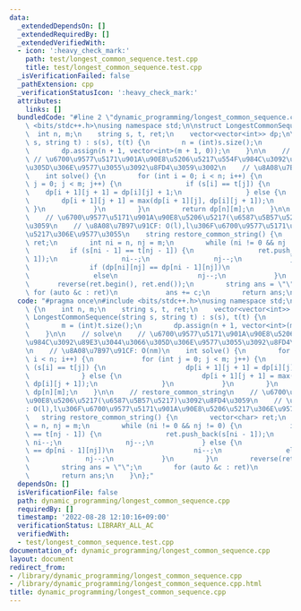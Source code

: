 ```yaml
---
data:
  _extendedDependsOn: []
  _extendedRequiredBy: []
  _extendedVerifiedWith:
  - icon: ':heavy_check_mark:'
    path: test/longest_common_sequence.test.cpp
    title: test/longest_common_sequence.test.cpp
  _isVerificationFailed: false
  _pathExtension: cpp
  _verificationStatusIcon: ':heavy_check_mark:'
  attributes:
    links: []
  bundledCode: "#line 2 \"dynamic_programming/longest_common_sequence.cpp\"\n#include\
    \ <bits/stdc++.h>\nusing namespace std;\n\nstruct LongestCommonSequence {\n  \
    \  int n, m;\n    string s, t, ret;\n    vector<vector<int>> dp;\n\n    LongestCommonSequence(string\
    \ s, string t) : s(s), t(t) {\n        n = (int)s.size();\n        m = (int)t.size();\n\
    \        dp.assign(n + 1, vector<int>(m + 1, 0));\n    }\n\n    // solve\n   \
    \ // \u6700\u9577\u5171\u901A\u90E8\u5206\u5217\u554F\u984C\u3092\u89E3\u3044\u3066\
    \u305D\u306E\u9577\u3055\u3092\u8FD4\u3059\u3002\n    // \u8A08\u7B97\u91CF: O(nm)\n\
    \    int solve() {\n        for (int i = 0; i < n; i++) {\n            for (int\
    \ j = 0; j < m; j++) {\n                if (s[i] == t[j]) {\n                \
    \    dp[i + 1][j + 1] = dp[i][j] + 1;\n                } else {\n            \
    \        dp[i + 1][j + 1] = max(dp[i + 1][j], dp[i][j + 1]);\n               \
    \ }\n            }\n        }\n        return dp[n][m];\n    }\n\n    // restore_common_string\n\
    \    // \u6700\u9577\u5171\u901A\u90E8\u5206\u5217(\u6587\u5B57\u5217)\u3092\u8FD4\
    \u3059\n    // \u8A08\u7B97\u91CF: O(l),l\u306F\u6700\u9577\u5171\u901A\u90E8\u5206\
    \u5217\u306E\u9577\u3055\n    string restore_common_string() {\n        vector<char>\
    \ ret;\n        int ni = n, nj = m;\n        while (ni != 0 && nj != 0) {\n  \
    \          if (s[ni - 1] == t[nj - 1]) {\n                ret.push_back(s[ni -\
    \ 1]);\n                ni--;\n                nj--;\n            } else {\n \
    \               if (dp[ni][nj] == dp[ni - 1][nj])\n                    ni--;\n\
    \                else\n                    nj--;\n            }\n        }\n \
    \       reverse(ret.begin(), ret.end());\n        string ans = \"\";\n       \
    \ for (auto &c : ret)\n            ans += c;\n        return ans;\n    }\n};\n"
  code: "#pragma once\n#include <bits/stdc++.h>\nusing namespace std;\n\nstruct LongestCommonSequence\
    \ {\n    int n, m;\n    string s, t, ret;\n    vector<vector<int>> dp;\n\n   \
    \ LongestCommonSequence(string s, string t) : s(s), t(t) {\n        n = (int)s.size();\n\
    \        m = (int)t.size();\n        dp.assign(n + 1, vector<int>(m + 1, 0));\n\
    \    }\n\n    // solve\n    // \u6700\u9577\u5171\u901A\u90E8\u5206\u5217\u554F\
    \u984C\u3092\u89E3\u3044\u3066\u305D\u306E\u9577\u3055\u3092\u8FD4\u3059\u3002\
    \n    // \u8A08\u7B97\u91CF: O(nm)\n    int solve() {\n        for (int i = 0;\
    \ i < n; i++) {\n            for (int j = 0; j < m; j++) {\n                if\
    \ (s[i] == t[j]) {\n                    dp[i + 1][j + 1] = dp[i][j] + 1;\n   \
    \             } else {\n                    dp[i + 1][j + 1] = max(dp[i + 1][j],\
    \ dp[i][j + 1]);\n                }\n            }\n        }\n        return\
    \ dp[n][m];\n    }\n\n    // restore_common_string\n    // \u6700\u9577\u5171\u901A\
    \u90E8\u5206\u5217(\u6587\u5B57\u5217)\u3092\u8FD4\u3059\n    // \u8A08\u7B97\u91CF\
    : O(l),l\u306F\u6700\u9577\u5171\u901A\u90E8\u5206\u5217\u306E\u9577\u3055\n \
    \   string restore_common_string() {\n        vector<char> ret;\n        int ni\
    \ = n, nj = m;\n        while (ni != 0 && nj != 0) {\n            if (s[ni - 1]\
    \ == t[nj - 1]) {\n                ret.push_back(s[ni - 1]);\n               \
    \ ni--;\n                nj--;\n            } else {\n                if (dp[ni][nj]\
    \ == dp[ni - 1][nj])\n                    ni--;\n                else\n      \
    \              nj--;\n            }\n        }\n        reverse(ret.begin(), ret.end());\n\
    \        string ans = \"\";\n        for (auto &c : ret)\n            ans += c;\n\
    \        return ans;\n    }\n};"
  dependsOn: []
  isVerificationFile: false
  path: dynamic_programming/longest_common_sequence.cpp
  requiredBy: []
  timestamp: '2022-08-28 12:10:16+09:00'
  verificationStatus: LIBRARY_ALL_AC
  verifiedWith:
  - test/longest_common_sequence.test.cpp
documentation_of: dynamic_programming/longest_common_sequence.cpp
layout: document
redirect_from:
- /library/dynamic_programming/longest_common_sequence.cpp
- /library/dynamic_programming/longest_common_sequence.cpp.html
title: dynamic_programming/longest_common_sequence.cpp
---
```

